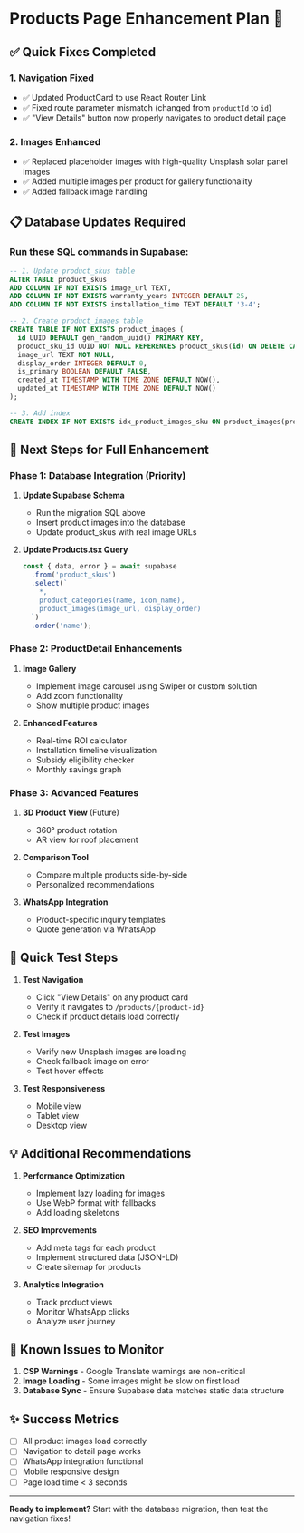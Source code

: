 # Products Page Enhancement Plan 🚀

## ✅ Quick Fixes Completed

### 1. **Navigation Fixed**
- ✅ Updated ProductCard to use React Router Link
- ✅ Fixed route parameter mismatch (changed from `productId` to `id`)
- ✅ "View Details" button now properly navigates to product detail page

### 2. **Images Enhanced**
- ✅ Replaced placeholder images with high-quality Unsplash solar panel images
- ✅ Added multiple images per product for gallery functionality
- ✅ Added fallback image handling

## 📋 Database Updates Required

### Run these SQL commands in Supabase:

```sql
-- 1. Update product_skus table
ALTER TABLE product_skus 
ADD COLUMN IF NOT EXISTS image_url TEXT,
ADD COLUMN IF NOT EXISTS warranty_years INTEGER DEFAULT 25,
ADD COLUMN IF NOT EXISTS installation_time TEXT DEFAULT '3-4';

-- 2. Create product_images table
CREATE TABLE IF NOT EXISTS product_images (
  id UUID DEFAULT gen_random_uuid() PRIMARY KEY,
  product_sku_id UUID NOT NULL REFERENCES product_skus(id) ON DELETE CASCADE,
  image_url TEXT NOT NULL,
  display_order INTEGER DEFAULT 0,
  is_primary BOOLEAN DEFAULT FALSE,
  created_at TIMESTAMP WITH TIME ZONE DEFAULT NOW(),
  updated_at TIMESTAMP WITH TIME ZONE DEFAULT NOW()
);

-- 3. Add index
CREATE INDEX IF NOT EXISTS idx_product_images_sku ON product_images(product_sku_id);
```

## 🎯 Next Steps for Full Enhancement

### Phase 1: Database Integration (Priority)
1. **Update Supabase Schema**
   - Run the migration SQL above
   - Insert product images into the database
   - Update product_skus with real image URLs

2. **Update Products.tsx Query**
   ```typescript
   const { data, error } = await supabase
     .from('product_skus')
     .select(`
       *,
       product_categories(name, icon_name),
       product_images(image_url, display_order)
     `)
     .order('name');
   ```

### Phase 2: ProductDetail Enhancements
1. **Image Gallery**
   - Implement image carousel using Swiper or custom solution
   - Add zoom functionality
   - Show multiple product images

2. **Enhanced Features**
   - Real-time ROI calculator
   - Installation timeline visualization
   - Subsidy eligibility checker
   - Monthly savings graph

### Phase 3: Advanced Features
1. **3D Product View** (Future)
   - 360° product rotation
   - AR view for roof placement

2. **Comparison Tool**
   - Compare multiple products side-by-side
   - Personalized recommendations

3. **WhatsApp Integration**
   - Product-specific inquiry templates
   - Quote generation via WhatsApp

## 🔧 Quick Test Steps

1. **Test Navigation**
   - Click "View Details" on any product card
   - Verify it navigates to `/products/{product-id}`
   - Check if product details load correctly

2. **Test Images**
   - Verify new Unsplash images are loading
   - Check fallback image on error
   - Test hover effects

3. **Test Responsiveness**
   - Mobile view
   - Tablet view
   - Desktop view

## 💡 Additional Recommendations

1. **Performance Optimization**
   - Implement lazy loading for images
   - Use WebP format with fallbacks
   - Add loading skeletons

2. **SEO Improvements**
   - Add meta tags for each product
   - Implement structured data (JSON-LD)
   - Create sitemap for products

3. **Analytics Integration**
   - Track product views
   - Monitor WhatsApp clicks
   - Analyze user journey

## 🚨 Known Issues to Monitor

1. **CSP Warnings** - Google Translate warnings are non-critical
2. **Image Loading** - Some images might be slow on first load
3. **Database Sync** - Ensure Supabase data matches static data structure

## ✨ Success Metrics

- [ ] All product images load correctly
- [ ] Navigation to detail page works
- [ ] WhatsApp integration functional
- [ ] Mobile responsive design
- [ ] Page load time < 3 seconds

---

**Ready to implement?** Start with the database migration, then test the navigation fixes!